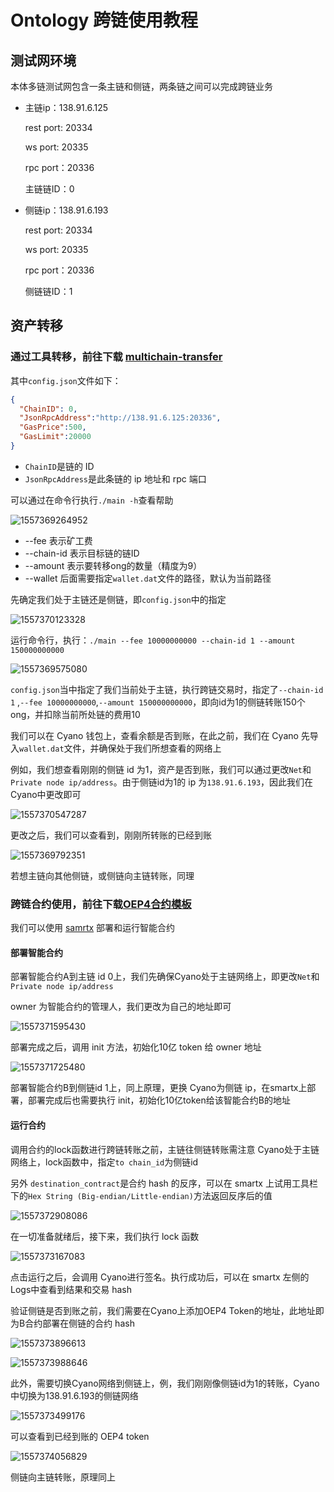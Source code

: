 # Ontology 跨链使用教程



## 测试网环境

本体多链测试网包含一条主链和侧链，两条链之间可以完成跨链业务

- 主链ip：138.91.6.125

  rest port: 20334

  ws port: 20335

  rpc port：20336

  主链链ID：0

- 侧链ip：138.91.6.193

  rest port: 20334

  ws port: 20335

  rpc port：20336

  侧链链ID：1



## 资产转移

### 通过工具转移，前往下载 [multichain-transfer ](https://github.com/siovanus/multichain-transfer)

其中`config.json`文件如下：

```json
{
  "ChainID": 0,
  "JsonRpcAddress":"http://138.91.6.125:20336",
  "GasPrice":500,
  "GasLimit":20000
}
```

- `ChainID`是链的 ID
- `JsonRpcAddress`是此条链的 ip 地址和 rpc 端口



可以通过在命令行执行`./main -h`查看帮助

![1557369264952](C:\Users\dell\AppData\Roaming\Typora\typora-user-images\1557369264952.png)

- --fee 表示矿工费
- --chain-id 表示目标链的链ID
- --amount 表示要转移ong的数量（精度为9）
- --wallet 后面需要指定`wallet.dat`文件的路径，默认为当前路径



先确定我们处于主链还是侧链，即`config.json`中的指定

![1557370123328](C:\Users\dell\AppData\Roaming\Typora\typora-user-images\1557370123328.png)



运行命令行，执行：```./main --fee 10000000000 --chain-id 1 --amount 150000000000```

![1557369575080](C:\Users\dell\AppData\Roaming\Typora\typora-user-images\1557369575080.png)



`config.json`当中指定了我们当前处于主链，执行跨链交易时，指定了`--chain-id 1` ,`--fee 10000000000`,`--amount 150000000000`，即向id为1的侧链转账150个 ong，并扣除当前所处链的费用10



我们可以在 Cyano 钱包上，查看余额是否到账，在此之前，我们在 Cyano 先导入`wallet.dat`文件，并确保处于我们所想查看的网络上

例如，我们想查看刚刚的侧链 id 为1，资产是否到账，我们可以通过更改`Net`和`Private node ip/address`。由于侧链id为1的 ip 为`138.91.6.193`，因此我们在Cyano中更改即可

![1557370547287](C:\Users\dell\AppData\Roaming\Typora\typora-user-images\1557370547287.png)



更改之后，我们可以查看到，刚刚所转账的已经到账

![1557369792351](C:\Users\dell\AppData\Roaming\Typora\typora-user-images\1557369792351.png)



若想主链向其他侧链，或侧链向主链转账，同理



### 跨链合约使用，前往下载[OEP4合约模板](https://github.com/siovanus/multiChainContract/tree/master/OEP4-template)

我们可以使用 [samrtx](https://smartx.ont.io) 部署和运行智能合约

#### 部署智能合约

部署智能合约A到主链 id 0上，我们先确保Cyano处于主链网络上，即更改`Net`和`Private node ip/address`

owner 为智能合约的管理人，我们更改为自己的地址即可

![1557371595430](C:\Users\dell\AppData\Roaming\Typora\typora-user-images\1557371595430.png)

部署完成之后，调用 init 方法，初始化10亿 token 给 owner 地址

![1557371725480](C:\Users\dell\AppData\Roaming\Typora\typora-user-images\1557371725480.png)



部署智能合约B到侧链id 1上，同上原理，更换 Cyano为侧链 ip，在smartx上部署，部署完成后也需要执行 init，初始化10亿token给该智能合约B的地址



#### 运行合约

调用合约的lock函数进行跨链转账之前，主链往侧链转账需注意 Cyano处于主链网络上，lock函数中，指定`to chain_id`为侧链id

另外 `destination_contract`是合约 hash 的反序，可以在 smartx 上试用工具栏下的`Hex String (Big-endian/Little-endian)`方法返回反序后的值

![1557372908086](C:\Users\dell\AppData\Roaming\Typora\typora-user-images\1557372908086.png)

在一切准备就绪后，接下来，我们执行 lock 函数

![1557373167083](C:\Users\dell\AppData\Roaming\Typora\typora-user-images\1557373167083.png)

点击运行之后，会调用 Cyano进行签名。执行成功后，可以在 smartx 左侧的 Logs中查看到结果和交易 hash



验证侧链是否到账之前，我们需要在Cyano上添加OEP4 Token的地址，此地址即为B合约部署在侧链的合约 hash

![1557373896613](C:\Users\dell\AppData\Roaming\Typora\typora-user-images\1557373896613.png)

![1557373988646](C:\Users\dell\AppData\Roaming\Typora\typora-user-images\1557373988646.png)







此外，需要切换Cyano网络到侧链上，例，我们刚刚像侧链id为1的转账，Cyano中切换为138.91.6.193的侧链网络

![1557373499176](C:\Users\dell\AppData\Roaming\Typora\typora-user-images\1557373499176.png)



可以查看到已经到账的 OEP4 token

![1557374056829](C:\Users\dell\AppData\Roaming\Typora\typora-user-images\1557374056829.png)





侧链向主链转账，原理同上